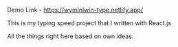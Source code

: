 Demo Link - https://wyminlwin-type.netlify.app/


This is my typing speed project that I written with React.js 

All the things right here based on own ideas.
